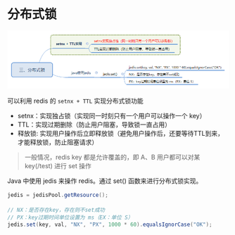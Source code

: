 # 分布式锁
![distribute-lock](./asset/chapter3-dis-lock.png)

可以利用 redis 的 `setnx + TTL` 实现分布式锁功能
* setnx：实现独占锁（实现同一时刻只有一个用户可以操作一个 key）
* TTL：实现过期删除（防止用户阻塞，导致锁一直占用）
* 释放锁: 实现用户操作后立即释放锁（避免用户操作后，还要等待TTL到来，才能释放锁，防止阻塞请求）

> 一般情况，redis key 都是允许覆盖的，即 A、B 用户都可以对某 key(/test) 进行 set 操作


Java 中使用 jedis 来操作 redis。通过 set() 函数来进行分布式锁实现。
```Java
jedis = jedisPool.getResource();

// NX：是否存在key，存在则不set成功  
// PX：key过期时间单位设置为 ms（EX：单位 S）
jedis.set(key, val, "NX", "PX", 1000 * 60).equalsIgnorCase("OK");
```
